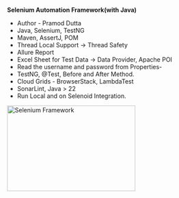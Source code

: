 **Selenium Automation Framework(with Java)**
* Author - Pramod Dutta
* Java, Selenium, TestNG
* Maven, AssertJ, POM
* Thread Local Support → Thread Safety
* Allure Report
* Excel Sheet for Test Data → Data Provider, Apache POI
* Read the username and password from Properties-
* TestNG, @Test, Before and After Method.
* Cloud Grids - BrowserStack, LambdaTest
* SonarLint, Java > 22
* Run Local and on Selenoid Integration.

<img src="images/SeleniumFramework.png" alt="Selenium Framework" width="300" height="200">